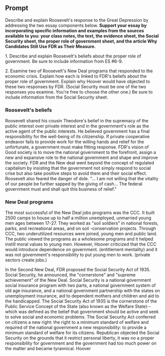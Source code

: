 ## Prompt
Describe and explain Roosevelt's response to the Great Depression by addressing the two essay components below.
**Support your essay by incorporating specific information and examples from the sources available to you:  your class notes, the text, the evidence sheet, the Social Security sheet, the proper role of government sheet, and the article Why Candidates Still Use FDR as Their Measure.**

1\. Describe and explain Roosevelt's beliefs about the proper role of government. Be sure to include information from ES #6-9.

2\. Examine two of Roosevelt's New Deal programs that responded to the economic crisis. Explain how each is linked to FDR's beliefs about the proper role of government.  Explain why Hoover would have objected to these two responses by FDR.  (Social Security must be one of the two responses you examine.  You're free to choose the other one.)  Be sure to include information from the Social Security sheet.

### Roosevelt's beliefs
Roosevelt shared his cousin Theodore's belief in the supremacy of the public interest over private interest and in the government's role as the active agent of the public interests. He believed government has a final responsibility for the well-being of its citizenship. If private cooperative endeavor fails to provide work for the willing hands and relief for the unfortunate, a government must make fitting response. FDR's vision of Good society is to move the national government to the forefront, assign a new and expansive role to the national government and shape and improve the society. FDR and the New deal went beyond the concept of regulated capitalism by insisting that the government not simply respond to social crise but also take positive steps to avoid them and their social effect.
Roosevelt also feared the danger of dole. "... I am not willing that the vitality of our people be further sapped by the giving of cash… The federal government must and shall quit this business of relief."

### New Deal programs
The most successful of the New Deal jobs programs was the CCC. It built 2500 camps to house up to half a million unemployed, unmarried young men ages between 17-27. They worked as "soil soldiers" in national forests, parks, and recreational areas, and on soil -conservation projects. Through CCC, two underutilized resources were joined, young men and public land. The public viewed the programs as a wholesome programs and it helped instill moral values to young men. However, Hoover criticized that the CCC would introduce dependence on government. (entitlement mentality) and it was not government's responsibility to put young men to work. (private sectors create jobs.)

In the Second New Deal, FDR proposed the Social Security Act of 1935.  Social Security, he announced, the "cornerstone" and "supreme achievement" of the New Deal. Social Security is a national government social insurance program with two parts, a national government system of old age insurance, and a national government partnership with the states on unemployment insurance, aid to dependent mothers and children and aid to the handicapped. The Social Security Act of 1935 is the cornerstone of the Public Service Concept of the State (also known as the Welfare State)--which was defined as the belief that government should be active and seek to solve social and economic problems. The Social Security Act conferred on citizens a new right: the right to a minimum standard of welfare and required of the national government a new responsibility: to provide a minimum standard of welfare for its citizens.
Republican objected the Social Security on the grounds that it restrict personal liberty, it was no a proper responsibility for government and the government had too much power on the matter and became tyrannical. Hoover
